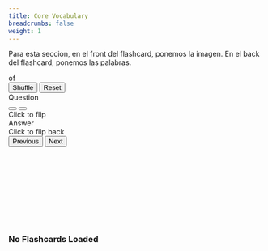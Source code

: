 ```yaml
---
title: Core Vocabulary
breadcrumbs: false
weight: 1
---
```


Para esta seccion, en el front del flashcard, ponemos la imagen. En el back del flashcard, ponemos las palabras.

<div class="min-h-screen">
<div x-data="flashcardApp()" class="container mx-auto px-4 py-8">
        <div class="max-w-3xl mx-auto">

<!-- Flashcard Display Section -->
<div x-show="exampleJson.length > 0" x-transition class="fade-in mt-4">
    <div class="flex justify-between items-center mb-6">
        <div class="text-gray-700">
            <span x-text="currentIndex + 1"></span> of <span x-text="exampleJson.length"></span>
        </div>
        <div class="flex space-x-2">
            <button @click="shuffleFlashcards" class="bg-gray-200 hover:bg-gray-300 text-gray-700 px-4 py-2 rounded-lg transition duration-200">
                <i class="fas fa-random mr-2"></i>Shuffle
            </button>
            <button @click="resetFlashcards" class="bg-gray-200 hover:bg-gray-300 text-gray-700 px-4 py-2 rounded-lg transition duration-200">
                <i class="fas fa-redo mr-2"></i>Reset
            </button>
        </div>
    </div>
    
<!-- Flashcard -->
<div class="flashcard  rounded-xl shadow-lg overflow-hidden" :class="{ 'flipped': isFlipped }" @click="toggleFlip">
    <div class="flashcard-inner">
        <!-- Front of the card -->
        <div class="flashcard-front p-6">
            <div class="flex justify-between items-start mb-4">
                <div class="text-sm text-blue-600 font-medium">Question</div>
                <div class="flex space-x-2">
                    <button x-show="currentFlashcard.audio" @click.stop="playAudio(currentFlashcard.audio)" class="media-button bg-blue-100 text-blue-600 p-2 rounded-full">
                        <i class="fas fa-volume-up"></i>
                    </button>
                    <button x-show="currentFlashcard.video" @click.stop="showVideo(currentFlashcard.video)" class="media-button bg-blue-100 text-blue-600 p-2 rounded-full">
                        <i class="fas fa-video"></i>
                    </button>
                </div>
            </div>
            
<div class="flex flex-col items-center justify-center">
    <template x-if="currentFlashcard.frontText">
        <div class="text-xl font-medium text-center text-gray-800" x-text="currentFlashcard.frontText"></div>
    </template>
    <template x-if="currentFlashcard.image">
        <img :src="currentFlashcard.image" alt="Flashcard image" class="max-h-72 w-auto rounded-lg mb-4 shadow-sm">
    </template>
    <template x-if="!currentFlashcard.frontText && !currentFlashcard.image">
        <div class="text-gray-500 italic">No content on front side</div>
    </template>
</div>

<div class="absolute bottom-4 left-0 right-0 text-center text-sm text-gray-500">
    Click to flip
</div>
</div>

<!-- Back of the card -->
<div class="flashcard-back bg-blue-50 p-6">
<div class="text-sm text-blue-600 font-medium mb-4">Answer</div>
<div class="h-full flex items-center justify-center">
    <div class="text-lg text-gray-700" x-text="currentFlashcard.backText"></div>
</div>
<div class="absolute bottom-4 left-0 right-0 text-center text-sm text-gray-500">
    Click to flip back
</div>
</div>
</div>
</div>

<!-- Navigation Controls -->
<div class="flex justify-between mt-6">
    <button @click="prevCard" :disabled="currentIndex === 0" 
            class="bg-blue-600 hover:bg-blue-700 text-white px-6 py-3 rounded-lg disabled:bg-blue-300 transition duration-200">
        <i class="fas fa-arrow-left mr-2"></i>Previous
    </button>
    <button @click="nextCard" :disabled="currentIndex === exampleJson.length - 1" 
            class="bg-blue-600 hover:bg-blue-700 text-white px-6 py-3 rounded-lg disabled:bg-blue-300 transition duration-200">
        Next<i class="fas fa-arrow-right ml-2"></i>
    </button>
</div>
</div>

<!-- Video Modal -->
<div x-show="showVideoModal" class="fixed inset-0 z-50 flex items-center justify-center bg-opacity-60" @click="closeVideoModal()" @keydown.escape.window="closeVideoModal()">
    <div class="rounded-lg shadow-lg max-w-2xl w-full relative" @click.stop>
        <div class="aspect-w-16 aspect-h-9">
            <iframe :src="currentVideoUrl" class="w-full h-96" frameborder="0" allowfullscreen></iframe>
        </div>
    </div>
</div>

<!-- Empty State -->
<div x-show="exampleJson.length === 0" class="text-center py-12">
    <i class="fas fa-lightbulb text-5xl text-blue-300 mb-4"></i>
    <h3 class="text-xl font-medium text-gray-700 mb-2">No Flashcards Loaded</h3>
</div>
</div>
</div>
</div>